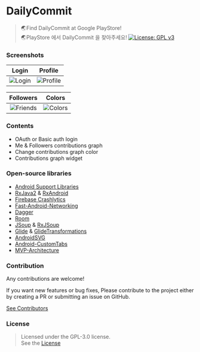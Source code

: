 # DailyCommit
> 🌏Find DailyCommit at Google PlayStore!  
> 🌏PlayStore 에서 DailyCommit 을 찾아주세요!
[![License: GPL v3](https://img.shields.io/badge/License-GPL%20v3-blue.svg)](https://www.gnu.org/licenses/gpl-3.0)


### Screenshots
| Login | Profile |
|:-:|:-:|
|![Login](https://github.com/hwshim0810/DailyCommit-Android-Kotlin/blob/master/ext_assets/screenshots/shot-login.png?raw=true)|![Profile](https://github.com/hwshim0810/DailyCommit-Android-Kotlin/blob/master/ext_assets/screenshots/shot-profile.png?raw=true) |

| Followers | Colors |
|:-:|:-:|
|![Friends](https://github.com/hwshim0810/DailyCommit-Android-Kotlin/blob/master/ext_assets/screenshots/shot-followers.png?raw=true) |![Colors](https://github.com/hwshim0810/DailyCommit-Android-Kotlin/blob/master/ext_assets/screenshots/shot-color.png?raw=true) |

### Contents
- OAuth or Basic auth login
- Me & Followers contributions graph
- Change contributions graph color
- Contributions graph widget

### Open-source libraries
- [Android Support Libraries](https://developer.android.com/topic/libraries/support-library) 
- [RxJava2](https://github.com/ReactiveX/RxJava) & [RxAndroid](https://github.com/ReactiveX/RxAndroid)
- [Firebase Crashlytics](https://firebase.google.com/docs/crashlytics)
- [Fast-Android-Networking](https://github.com/amitshekhariitbhu/Fast-Android-Networking)
- [Dagger](https://github.com/google/dagger)
- [Room](https://developer.android.com/topic/libraries/architecture/room)
- [JSoup](https://jsoup.org/) & [RxJSoup](https://github.com/florent37/RxRetroJsoup)
- [Glide](https://github.com/bumptech/glide) & [GlideTransformations](https://github.com/wasabeef/glide-transformations)
- [AndroidSVG](https://github.com/BigBadaboom/androidsvg)
- [Android-CustomTabs](https://github.com/saschpe/android-customtabs)
- [MVP-Architecture](https://github.com/MindorksOpenSource/android-kotlin-mvp-architecture)

### Contribution
Any contributions are welcome!  

If you want new features or bug fixes,
Please contribute to the project either by creating a PR or submitting an issue on GitHub.

[See Contributors](https://github.com/hwshim0810/gabia-sms-Django/graphs/contributors)

### License
> Licensed under the GPL-3.0 license.  
> See the [License](https://github.com/hwshim0810/DailyCommit-Android-Kotlin/blob/master/LICENSE)

